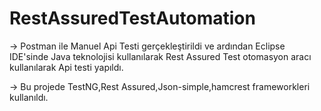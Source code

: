 # RestAssuredTestAutomation

-> Postman ile Manuel Api Testi gerçekleştirildi ve ardından Eclipse IDE'sinde Java teknolojisi kullanılarak Rest Assured Test otomasyon aracı kullanılarak Api testi yapıldı.

-> Bu projede TestNG,Rest Assured,Json-simple,hamcrest frameworkleri kullanıldı.
